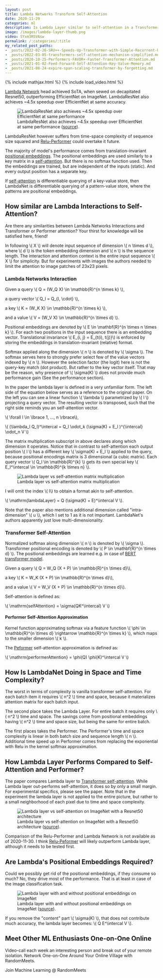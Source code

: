 ```yaml
---
layout: post
title: Lambda Networks Transform Self-Attention
date: 2020-11-29
categories: ml
description: Is Lambda Layer similar to self-attention in a Transformer? What gives LambdaNet its power? LambdaResNet beats EfficientNet but does it loose to Performer?
image: /images/lambda-layer-thumb.png
video: SYxm3R5VAsw
permalink: /:categories/:title
my_related_post_paths:
- _posts/2022-02-26-SRU++-Speeds-Up-Transformer-with-Simple-Recurrent-Unit-RNN.md
- _posts/2022-03-05-transformers-self-attention-mechanism-simplified.md
- _posts/2020-10-25-Performers-FAVOR+-Faster-Transformer-Attention.md
- _posts/2021-01-02-Feed-Forward-Self-Attendion-Key-Value-Memory.md
- _posts/2021-08-24-expire-span-scaling-transformer-by-forgetting.md
---
```






{% include mathjax.html %}
{% include load_video.html %}

[Lambda Network](https://openreview.net/forum?id=xTJEN-ggl1b) head achieved SoTA, when sewed on decapitated Resnet50, outperforming EfficientNet on ImageNet.
LambdaResNet also achieves ~4.5x speedup over EfficientNet at same accuracy.

<figure class="figure">
    <img
        class="figure-img img-fluid rounded lazyload"
        alt="LambdaResNet also achieves ~4.5x speedup over EfficientNet at same performance"
        data-src="/images/lambda-layer-faster-than-efficientNet.png">
    <figcaption class="figure-caption">
        LambdaResNet also achieves ~4.5x speedup over EfficientNet at same performance
        (<a href="https://openreview.net/forum?id=xTJEN-ggl1b">source</a>).
    </figcaption>
</figure>


LambdaResNet however suffers from time-space complexity of sequence size squared and [Relu-Performer](/ml/Performers-FAVOR+-Faster-Transformer-Attention) could overtake it future.

The majority of model's performance comes from translation-invariant [positional embeddings](/ml/transformers-self-attention-mechanism-simplified).
The positional embeddings are used similarly to a key matrix in a [self-attention](/ml/transformers-self-attention-mechanism-simplified).
But there is no softmax function used.
Then the embeddings are trained, but are independent of the inputs (static).
And every output position has a separate key.

If [self-attention](/ml/transformers-self-attention-mechanism-simplified) is differentiable querying of a key-value store,
then LambdaNet is differentiable querying of a pattern-value store,
where the patterns are positional embeddings.

## How similar are Lambda Interactions to Self-Attention?

Are there any similarities between Lambda Networks Interactions and Transformer or Performer attention?
Your thirst for knowledge will be satisfied here, friend!

In following \\( X \\) will denote input sequence of dimension \\( n \times d \\), where \\( d \\) is the token embedding dimension and \\( n \\) is the sequence length.
The interaction and attention context is the entire input sequence \\( X \\) for simplicity.
But for experiments with images the authors needed to limit the attention to image patches of 23x23 pixels.


### Lambda Networks Interaction

Given a query \\( Q = (W_Q X) \in \mathbb{R}^{n \times k} \\),

a query vector \\( Q_l =  Q_{l, \cdot} \\),

a key \\( K =  (W_K X) \in \mathbb{R}^{n \times k} \\),

and a value \\( V =  (W_V X) \in \mathbb{R}^{n \times d} \\).

Positional embeddings are denoted by \\( E \in \mathbf{R}^{n \times n \times k} \\).
For each two positions in the input sequence there is an embedding vector.
Translational invariance \\( E_{i, j} = E_{t(i), t(j)}\\) is enforced by storing the embeddings in translation-invariant (relative) format.

Softmax applied along the dimension \\( n \\) is denoted by \\( \sigma \\).
The softmax serves here to strongly prefer select few of the value vectors indexed by \\( n \\).
However the selection factor (the logit) here is not the query-key match (dot product).
But rather to the key vector itself.
That may be the reason, why presence of \\( \sigma(K) \\) does not provide much performance gain (See the performance section).

In the paper the lambda layer is defined in a very unfamiliar form.
The left side of the equation below serves as a reference to the original paper.
On the left you can see a linear function \\( \lambda \\) parametrized by \\( l \\) projecting a query vector.
The resulting vector is transposed, such that the right side reminds you an self-attention vector.

\\( \forall l \in \lbrace 1, ..., n \rbrace\\),

\\( (\lambda_l Q_l)^\intercal = Q_l \odot_k (\sigma(K) + E_l )^{\intercal} \odot_n V \\)

The matrix multiplication subscript in above declares along which dimension it operates.
Notice that in contrast to self-attention each output position \\( l \\) has a different key \\( \sigma(K) + E_l \\) applied to the query,
because positional encodings matrix is 3 dimensional (a cubic matrix).
Each query vector \\( Q_l \in \mathbb{R}^{k} \\) gets its own special key \\( E_l^\intercal \in \mathbb{R}^{k \times n} \\).


<figure class="figure">
    <img
        class="figure-img img-fluid rounded lazyload"
        alt="Lambda layer vs self-attention matrix multiplication"
        data-src="/images/lambda-layer-mult.png">
    <figcaption class="figure-caption">
        Lambda layer vs self-attention matrix multiplication
    </figcaption>
</figure>


I will omit the index \\( l\\) to obtain a format akin to self-attention.

\\( \mathrm{lambdaLayer} = Q (\sigma(K) + E)^\intercal V \\).

Note that the paper also mentions additional dimension called "intra-dimension" \\( u \\), which I set to 1 as it is not important.
LambdaNet's authors apparently just love multi-dimensionality.

### Transformer Self-Attention

Normalized softmax along dimension \\( n \\) is denoted by \\( \sigma \\).
Transformer positional encoding is denoted by \\( P \in \mathbf{R}^{n \times d} \\).
The positional embeddings are learned e.g. in case of [BERT transformer model](/ml/transformers-self-attention-mechanism-simplified).

Given a query
\\( Q = W_Q (X + P) \in \mathbb{R}^{n \times d}\\),

a key \\( K = W_K (X + P) \in \mathbb{R}^{n \times d}\\),

and a value \\( V = W_V (X + P) \in \mathbb{R}^{n \times d}\\).

Self-attention is defined as:

\\( \mathrm{selfAttention} = \sigma(QK^\intercal) V \\)


#### Performer Self-Attention Approximation

Kernel function approximating softmax via a feature function \\( \phi \in \mathbb{R}^{n \times d} \rightarrow \mathbb{R}^{n \times k} \\),
which maps to the smaller dimension \\( k \\).

The [Peformer](http://localhost:4000/ml/Performers-FAVOR+-Faster-Transformer-Attention) self-attention approximation is defined as:

\\( \mathrm{performerAttention} = \phi(Q) \phi(K)^\intercal V \\)


## How Is LambdaNet Doing in Space and Time Complexity?

The worst in terms of complexity is vanilla transformer self-attention.
For each batch item it requires \\( n^2 \\) time and space,
because it materializes attention matrix for each batch input.

The second place takes the Lambda Layer.
For entire batch it requires only \\( n^2 \\) time and space.
The savings come from positional embeddings having \\( n^2 \\) time and space size,
but being the same for entire batch.

The first places takes the Performer.
The Performer's time and space complexity is linear in both batch size and sequence length \\( n \\).
Additional time speed up in Performer comes from replacing the exponential with Relu in the kernel softmax approximation.


## How Lambda Layer Performs Compared to Self-Attention and Performer?

The paper compares Lambda layer to [Transformer self-attention](/ml/transformers-self-attention-mechanism-simplified).
While Lambda layer out-performs self-attention, it does so by only a small margin.
For experimental specifics, please see the paper.
Note that in the experiment the lambda layer is not applied to the entire picture,
but rather to a small neighborhood of each pixel due to time and space complexity.

<figure class="figure">
    <img
        class="figure-img img-fluid rounded lazyload"
        alt="Lambda layer vs self-attention on ImageNet with a Resnet50 architecture"
        data-src="/images/lambda-layer-vs-self-attention.png">
    <figcaption class="figure-caption">
        Lambda layer vs self-attention on ImageNet with a Resnet50 architecture
        (<a href="https://openreview.net/forum?id=xTJEN-ggl1b">source</a>).
    </figcaption>
</figure>

Comparison of the Relu-Performer and Lambda Network is not available as of 2020-11-30.
I think [Relu-Peformer](http://localhost:4000/ml/Performers-FAVOR+-Faster-Transformer-Attention) will likely outperform Lambda layer, although it needs to be tested first.


## Are Lambda's Positional Embeddings Required?

Could we possibly get rid of the positional embeddings, if they consume so much?
No, they drive most of the performance. That is at least in case of the image classification task.

<figure class="figure">
    <img
        class="figure-img img-fluid rounded lazyload"
        alt="Lambda layer with and without positional embeddings on ImageNet"
        data-src="/images/lambda-layer-w-and-wo-positional-interactions.png">
    <figcaption class="figure-caption">
        Lambda layer with and without positional embeddings on ImageNet
        (<a href="https://openreview.net/forum?id=xTJEN-ggl1b">source</a>).
    </figcaption>
</figure>

If you remove the "content" part \\( \sigma(K) \\), that does not contribute much accuracy,
the lambda layer becomes: \\( Q E^\intercal V \\).


## Meet Other ML Enthusiasts One-on-One Online

Video-call each week an interesting person and break out of your remote isolation.
Network One-on-One Around Your Online Village with RandomMeets.

<a class="btn btn-info" style="text-decoration: none;" href="https://randommeets.com/invite/eyJncm91cF9pZCI6IjZhMzNkMTVjLTc0NjItNGFhMS1hNTc0LWM1NTUwMWQ4NWNkZiJ9.X76oug.2563ghpMTzbST9KPHerGeDqhXRY">
    Join Machine Learning @ RandomMeets
</a>
